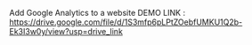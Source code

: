 Add Google Analytics to a website DEMO LINK : https://drive.google.com/file/d/1S3mfp6pLPtZOebfUMKU1Q2b-Ek3I3w0y/view?usp=drive_link 
